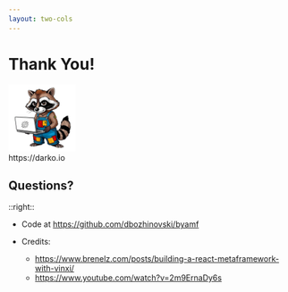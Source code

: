 ```yaml
---
layout: two-cols
---
```


# Thank You!

<img src="../patches.svg" width="120px" class="mt-10" />

<div class="mt-4 py-1" hover:bg="white op-10">
  <carbon:link /> https://darko.io
</div>

## **Questions?**

::right::

- Code at https://github.com/dbozhinovski/byamf

- Credits:
  - https://www.brenelz.com/posts/building-a-react-metaframework-with-vinxi/
  - https://www.youtube.com/watch?v=2m9ErnaDy6s

